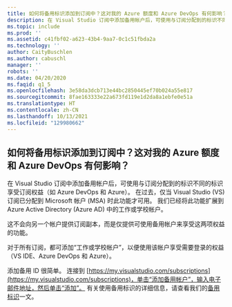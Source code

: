```yaml
---
title: 如何将备用标识添加到订阅中？这对我的 Azure 额度和 Azure DevOps 有何影响？
description: 在 Visual Studio 订阅中添加备用帐户后，可使用与订阅分配到的标识不同的标识...
ms.topic: include
ms.prod: ''
ms.assetid: c41fbf02-a623-43b4-9aa7-0c1c51fbda2a
ms.technology: ''
author: CaityBuschlen
ms.author: cabuschl
manager: ''
robots: ''
ms.date: 04/20/2020
ms.faqid: q1_5
ms.openlocfilehash: 3e58da3dcb713e44bc2850445ef70b024a55e817
ms.sourcegitcommit: 8fae163333e22a673fd119e1d2da8a1ebfe0e51a
ms.translationtype: HT
ms.contentlocale: zh-CN
ms.lasthandoff: 10/13/2021
ms.locfileid: "129980662"
---
```

## <a name="how-do-i-add-alternate-identities-to-my-subscription-and-how-does-this-impact-my-azure-credits-and-azure-devops"></a>如何将备用标识添加到订阅中？这对我的 Azure 额度和 Azure DevOps 有何影响？

在 Visual Studio 订阅中添加备用帐户后，可使用与订阅分配到的标识不同的标识享受订阅权益（如 Azure DevOps 和 Azure）。 在过去，仅当 Visual Studio (VS) 订阅已分配到 Microsoft 帐户 (MSA) 时此功能才可用。  我们已经将此功能扩展到 Azure Active Directory (Azure AD) 中的工作或学校帐户。

这不会向另一个帐户提供订阅副本，而是仅提供可使用备用帐户来享受这两项权益的功能。

对于所有订阅，都可添加“工作或学校帐户”，以便使用该帐户享受需要登录的权益（VS IDE、Azure DevOps 和 Azure）。

添加备用 ID 很简单。 连接到 [https://my.visualstudio.com/subscriptions](https://my.visualstudio.com/subscriptions)，单击“添加备用帐户”，输入电子邮件地址，然后单击“添加”。 有关使用备用标识的详细信息，请查看我们的[备用标识](https://docs.microsoft.com/visualstudio/subscriptions/vs-alternate-identity)一文。
